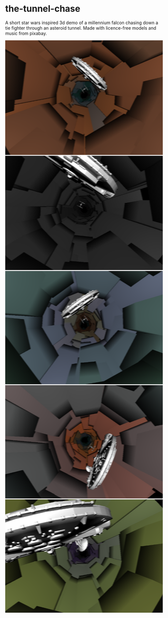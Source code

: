 # the-tunnel-chase
A short star wars inspired 3d demo of a millennium falcon chasing down a tie fighter through an asteroid tunnel. 
Made with licence-free models and music from pixabay.

![alt text](https://github.com/conradplake/the-tunnel-chase/blob/dcc36520dfd21d0c33e8b8819114ef2aa5e5758e/Screenshot1.png "Screenshot1")
![alt text](https://github.com/conradplake/the-tunnel-chase/blob/dcc36520dfd21d0c33e8b8819114ef2aa5e5758e/Screenshot2.png "Screenshot2")
![alt text](https://github.com/conradplake/the-tunnel-chase/blob/dcc36520dfd21d0c33e8b8819114ef2aa5e5758e/Screenshot3.png "Screenshot3")
![alt text](https://github.com/conradplake/the-tunnel-chase/blob/dcc36520dfd21d0c33e8b8819114ef2aa5e5758e/Screenshot4.png "Screenshot4")
![alt text](https://github.com/conradplake/the-tunnel-chase/blob/dcc36520dfd21d0c33e8b8819114ef2aa5e5758e/Screenshot5.png "Screenshot5")
